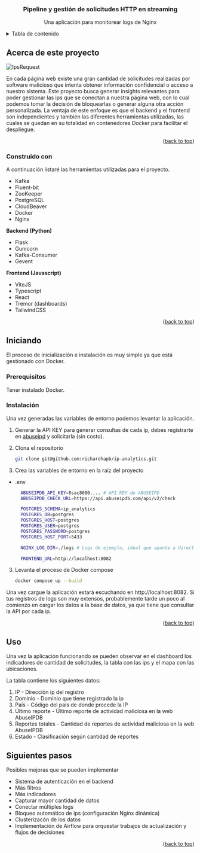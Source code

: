 <a id="readme-top"></a>

<!-- PROJECT LOGO -->
<br />
<div align="center">
  <h3 align="center">Pipeline y gestión de solicitudes HTTP en streaming</h3>

  <p align="center">
    Una aplicación para monitorear logs de Nginx
  </p>
</div>

<!-- TABLE OF CONTENTS -->
<details>
  <summary>Tabla de contenido</summary>
  <ol>
    <li>
      <a href="#about-the-project">Acerca de este proyecto</a>
      <ul>
        <li><a href="#built-with">Construido con</a></li>
      </ul>
    </li>
    <li>
      <a href="#getting-started">Iniciando</a>
      <ul>
        <li><a href="#prerequisites">Prerequisitos</a></li>
        <li><a href="#installation">Instalación</a></li>
      </ul>
    </li>
    <li><a href="#usage">Uso</a></li>
    <li><a href="#next-steps">Siguientes pasos</a></li>
  </ol>
</details>


<a id="about-the-project"></a>

<!-- ABOUT THE PROJECT -->
## Acerca de este proyecto

![IpsRequest](https://richardhapb.s3.us-east-2.amazonaws.com/resources/2024-12-04-09-28-09.gif)

En cada página web existe una gran cantidad de solicitudes realizadas por software malicioso que intenta obtener información confidencial o acceso a nuestro sistema. Este proyecto busca generar insights relevantes para poder gestionar las ips que se conectan a nuestra página web, con lo cual podemos tomar la decisión de bloquearlas o generar alguna otra acción personalizada. La ventaja de este enfoque es que el backend y el frontend son independientes y también las diferentes herramientas utilizadas, las cuales se quedan en su totalidad en contenedores Docker para facilitar el despliegue.

<p align="right">(<a href="#readme-top">back to top</a>)</p>

<a id="built-with"></a>
### Construido con

A continuación listaré las herramientas utilizadas para el proyecto.

* Kafka
* Fluent-bit
* ZooKeeper
* PostgreSQL
* CloudBeaver
* Docker
* Nginx

**Backend (Python)**
- Flask
- Gunicorn
- Kafka-Consumer
- Gevent

**Frontend (Javascript)**
- ViteJS
- Typescript
- React
- Tremor (dashboards)
- TailwindCSS

<p align="right">(<a href="#readme-top">back to top</a>)</p>



<a id="getting-started"></a>
<!-- GETTING STARTED -->
## Iniciando

El proceso de inicialización e instalación es muy simple ya que está gestionado con Docker.


<a id="prerequisites"></a>
### Prerequisitos

Tener instalado Docker.

<a id="installation"></a>
### Instalación

Una vez generadas las variables de entorno podemos levantar la aplicación.

1. Generar la API KEY para generar consultas de cada ip, debes registrarte en [abuseipd](https://www.abuseipdb.com) y solicitarla (sin costo).

2. Clona el repositorio

   ```sh
   git clone git@github.com:richardhapb/ip-analytics.git
   ```

2. Crea las variables de entorno en la raíz del proyecto
* .env
  ```sh
    ABUSEIPDB_API_KEY=8sac8080.... # API KEY de ABUSEIPD
    ABUSEIPDB_CHECK_URL=https://api.abuseipdb.com/api/v2/check

    POSTGRES_SCHEMA=ip_analytics
    POSTGRES_DB=postgres
    POSTGRES_HOST=postgres
    POSTGRES_USER=postgres
    POSTGRES_PASSWORD=postgres
    POSTGRES_HOST_PORT=5433

    NGINX_LOG_DIR=./logs # Logs de ejemplo, ideal que apunte a directorio donde nginx almacena los logs

    FRONTEND_URL=http://localhost:8082
  ```
3. Levanta el proceso de Docker compose

   ```sh
   docker compose up --build
   ```
Una vez cargue la aplicación estará escuchando en http://localhost:8082. Si tus registros de logs son muy extensos, probablemente tarde un poco al comienzo en cargar los datos a la base de datos, ya que tiene que consultar la API por cada ip.

<p align="right">(<a href="#readme-top">back to top</a>)</p>


<a id="usage"></a>
## Uso

Una vez la aplicación funcionando se pueden observar en el dashboard los indicadores de cantidad de solicitudes, la tabla con las ips y el mapa con las ubicaciones.

La tabla contiene los siguientes datos:

1. IP - Dirección ip del registro
2. Dominio - Dominio que tiene registrado la ip
3. País - Código del país de donde procede la IP
4. Último reporte - Último reporte de actividad maliciosa en la web AbuseIPDB
5. Reportes totales - Cantidad de reportes de actividad maliciosa en la web AbuseIPDB
6. Estado - Clasificación según cantidad de reportes

<a id="next-steps"></a>
## Siguientes pasos

Posibles mejoras que se pueden implementar

- Sistema de autenticación en el backend
- Más filtros
- Más indicadores
- Capturar mayor cantidad de datos
- Conectar múltiples logs
- Bloqueo automático de ips (configuración Nginx dinámica)
- Clusterizacón de los datos
- Implementación de Airflow para orquestar trabajos de actualización y flujos de decisiones

<p align="right">(<a href="#readme-top">back to top</a>)</p>
